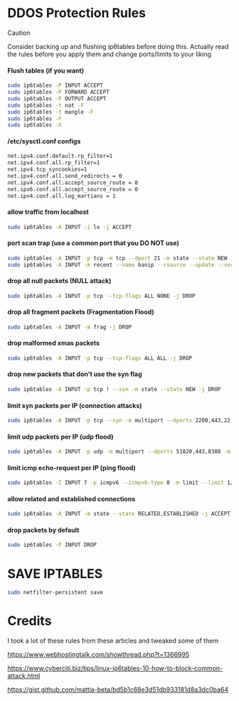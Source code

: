 # DDOS Protection Rules

> [!CAUTION]
> Consider backing up and flushing ip6tables before doing this. Actually read the rules before you apply them and change ports/limits to your liking

#### Flush tables (if you want)
```bash
sudo ip6tables -P INPUT ACCEPT
sudo ip6tables -P FORWARD ACCEPT
sudo ip6tables -P OUTPUT ACCEPT
sudo ip6tables -t nat -F
sudo ip6tables -t mangle -F
sudo ip6tables -F
sudo ip6tables -X
```

#### /etc/sysctl.conf configs
```bash
net.ipv4.conf.default.rp_filter=1
net.ipv4.conf.all.rp_filter=1
net.ipv4.tcp_syncookies=1
net.ipv4.conf.all.send_redirects = 0
net.ipv4.conf.all.accept_source_route = 0
net.ipv6.conf.all.accept_source_route = 0
net.ipv4.conf.all.log_martians = 1
```

#### allow traffic from localhost
```bash
sudo ip6tables -A INPUT -i lo -j ACCEPT
```

#### port scan trap (use a common port that you DO NOT use)
```bash
sudo ip6tables -A INPUT -p tcp -m tcp --dport 21 -m state --state NEW -m recent --name banip --rsource --set -j LOG
sudo ip6tables -A INPUT -m recent --name banip --rsource --update --seconds 300 --reap -j DROP
```

#### drop all null packets (NULL attack)
```bash
sudo ip6tables -A INPUT -p tcp --tcp-flags ALL NONE -j DROP
```

#### drop all fragment packets (Fragmentation Flood)
```bash
sudo ip6tables -A INPUT -m frag -j DROP
```

#### drop malformed xmas packets
```bash
sudo ip6tables -A INPUT -p tcp --tcp-flags ALL ALL -j DROP
```

#### drop new packets that don't use the syn flag
```bash
sudo ip6tables -A INPUT -p tcp ! --syn -m state --state NEW -j DROP
```

#### limit syn packets per IP (connection attacks)
```bash
sudo ip6tables -A INPUT -p tcp --syn -m multiport --dports 2200,443,22,21,8388,2005 -m limit --limit 8/second --limit-burst 5 -j ACCEPT
```

#### limit udp packets per IP (udp flood)
```bash
sudo ip6tables -A INPUT -p udp -m multiport --dports 51820,443,8388 -m limit --limit 50/second --limit-burst 10 -j ACCEPT
```

#### limit icmp echo-request per IP (ping flood)
```bash
sudo ip6tables -I INPUT 7 -p icmpv6 --icmpv6-type 8 -m limit --limit 1/second --limit-burst 3 -j ACCEPT
```

#### allow related and established connections
```bash
sudo ip6tables -A INPUT -m state --state RELATED,ESTABLISHED -j ACCEPT
```

#### drop packets by default
```bash
sudo ip6tables -P INPUT DROP
```

# SAVE IPTABLES

```bash
sudo netfilter-persistent save
```

# Credits

I took a lot of these rules from these articles and tweaked some of them

<https://www.webhostingtalk.com/showthread.php?t=1366995>

<https://www.cyberciti.biz/tips/linux-ip6tables-10-how-to-block-common-attack.html>

<https://gist.github.com/mattia-beta/bd5b1c68e3d51db933181d8a3dc0ba64>
